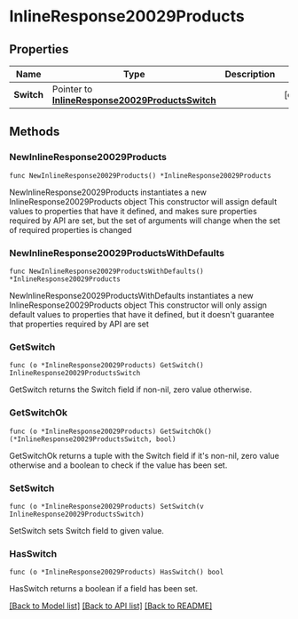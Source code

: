 # InlineResponse20029Products

## Properties

Name | Type | Description | Notes
------------ | ------------- | ------------- | -------------
**Switch** | Pointer to [**InlineResponse20029ProductsSwitch**](InlineResponse20029ProductsSwitch.md) |  | [optional] 

## Methods

### NewInlineResponse20029Products

`func NewInlineResponse20029Products() *InlineResponse20029Products`

NewInlineResponse20029Products instantiates a new InlineResponse20029Products object
This constructor will assign default values to properties that have it defined,
and makes sure properties required by API are set, but the set of arguments
will change when the set of required properties is changed

### NewInlineResponse20029ProductsWithDefaults

`func NewInlineResponse20029ProductsWithDefaults() *InlineResponse20029Products`

NewInlineResponse20029ProductsWithDefaults instantiates a new InlineResponse20029Products object
This constructor will only assign default values to properties that have it defined,
but it doesn't guarantee that properties required by API are set

### GetSwitch

`func (o *InlineResponse20029Products) GetSwitch() InlineResponse20029ProductsSwitch`

GetSwitch returns the Switch field if non-nil, zero value otherwise.

### GetSwitchOk

`func (o *InlineResponse20029Products) GetSwitchOk() (*InlineResponse20029ProductsSwitch, bool)`

GetSwitchOk returns a tuple with the Switch field if it's non-nil, zero value otherwise
and a boolean to check if the value has been set.

### SetSwitch

`func (o *InlineResponse20029Products) SetSwitch(v InlineResponse20029ProductsSwitch)`

SetSwitch sets Switch field to given value.

### HasSwitch

`func (o *InlineResponse20029Products) HasSwitch() bool`

HasSwitch returns a boolean if a field has been set.


[[Back to Model list]](../README.md#documentation-for-models) [[Back to API list]](../README.md#documentation-for-api-endpoints) [[Back to README]](../README.md)


